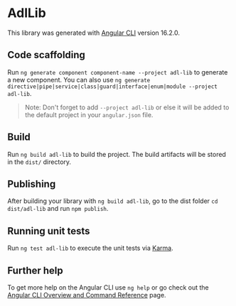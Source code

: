 # AdlLib

This library was generated with [Angular CLI](https://github.com/angular/angular-cli) version 16.2.0.

## Code scaffolding

Run `ng generate component component-name --project adl-lib` to generate a new component. You can also use `ng generate directive|pipe|service|class|guard|interface|enum|module --project adl-lib`.

> Note: Don't forget to add `--project adl-lib` or else it will be added to the default project in your `angular.json` file.

## Build

Run `ng build adl-lib` to build the project. The build artifacts will be stored in the `dist/` directory.

## Publishing

After building your library with `ng build adl-lib`, go to the dist folder `cd dist/adl-lib` and run `npm publish`.

## Running unit tests

Run `ng test adl-lib` to execute the unit tests via [Karma](https://karma-runner.github.io).

## Further help

To get more help on the Angular CLI use `ng help` or go check out the [Angular CLI Overview and Command Reference](https://angular.io/cli) page.
